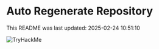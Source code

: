 # Auto Regenerate Repository

This README was last updated: 2025-02-24 10:51:10

 ![TryHackMe](https://tryhackme.com/badge/533634)